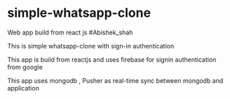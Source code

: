 # simple-whatsapp-clone
Web app build from react js
#Abishek_shah

This is simple whatsapp-clone with sign-in authentication

This app is build from reactjs and uses firebase for signin authentication from google

This app uses mongodb , Pusher as real-time sync between mongodb and application
